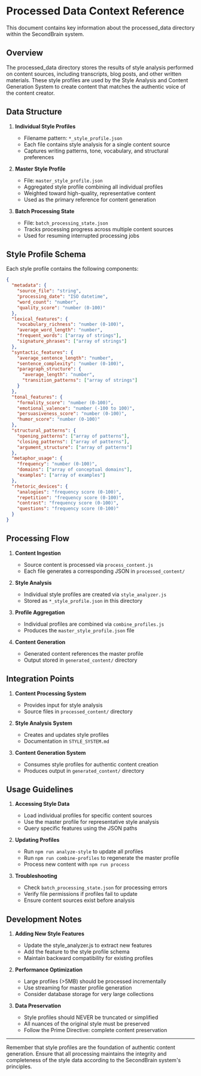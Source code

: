 # Processed Data Context Reference

<!-- @inherit: /Volumes/Envoy/SecondBrain/CLAUDE.md -->
<!-- IMPORTANT: Load the root CLAUDE.md file first before processing this context -->

This document contains key information about the processed_data directory within the SecondBrain system.

## Overview

The processed_data directory stores the results of style analysis performed on content sources, including transcripts, blog posts, and other written materials. These style profiles are used by the Style Analysis and Content Generation System to create content that matches the authentic voice of the content creator.

## Data Structure

1. **Individual Style Profiles**
   - Filename pattern: `*_style_profile.json`
   - Each file contains style analysis for a single content source
   - Captures writing patterns, tone, vocabulary, and structural preferences

2. **Master Style Profile**
   - File: `master_style_profile.json`
   - Aggregated style profile combining all individual profiles
   - Weighted toward high-quality, representative content
   - Used as the primary reference for content generation

3. **Batch Processing State**
   - File: `batch_processing_state.json`
   - Tracks processing progress across multiple content sources
   - Used for resuming interrupted processing jobs

## Style Profile Schema

Each style profile contains the following components:

```json
{
  "metadata": {
    "source_file": "string",
    "processing_date": "ISO datetime",
    "word_count": "number",
    "quality_score": "number (0-100)"
  },
  "lexical_features": {
    "vocabulary_richness": "number (0-100)",
    "average_word_length": "number",
    "frequent_words": ["array of strings"],
    "signature_phrases": ["array of strings"]
  },
  "syntactic_features": {
    "average_sentence_length": "number",
    "sentence_complexity": "number (0-100)",
    "paragraph_structure": {
      "average_length": "number",
      "transition_patterns": ["array of strings"]
    }
  },
  "tonal_features": {
    "formality_score": "number (0-100)",
    "emotional_valence": "number (-100 to 100)",
    "persuasiveness_score": "number (0-100)",
    "humor_score": "number (0-100)"
  },
  "structural_patterns": {
    "opening_patterns": ["array of patterns"],
    "closing_patterns": ["array of patterns"],
    "argument_structure": ["array of patterns"]
  },
  "metaphor_usage": {
    "frequency": "number (0-100)",
    "domains": ["array of conceptual domains"],
    "examples": ["array of examples"]
  },
  "rhetoric_devices": {
    "analogies": "frequency score (0-100)",
    "repetition": "frequency score (0-100)",
    "contrast": "frequency score (0-100)",
    "questions": "frequency score (0-100)"
  }
}
```

## Processing Flow

1. **Content Ingestion**
   - Source content is processed via `process_content.js`
   - Each file generates a corresponding JSON in `processed_content/`

2. **Style Analysis**
   - Individual style profiles are created via `style_analyzer.js`
   - Stored as `*_style_profile.json` in this directory

3. **Profile Aggregation**
   - Individual profiles are combined via `combine_profiles.js`
   - Produces the `master_style_profile.json` file

4. **Content Generation**
   - Generated content references the master profile
   - Output stored in `generated_content/` directory

## Integration Points

1. **Content Processing System**
   - Provides input for style analysis
   - Source files in `processed_content/` directory

2. **Style Analysis System**
   - Creates and updates style profiles
   - Documentation in `STYLE_SYSTEM.md`

3. **Content Generation System**
   - Consumes style profiles for authentic content creation
   - Produces output in `generated_content/` directory

## Usage Guidelines

1. **Accessing Style Data**
   - Load individual profiles for specific content sources
   - Use the master profile for representative style analysis
   - Query specific features using the JSON paths

2. **Updating Profiles**
   - Run `npm run analyze-style` to update all profiles
   - Run `npm run combine-profiles` to regenerate the master profile
   - Process new content with `npm run process`

3. **Troubleshooting**
   - Check `batch_processing_state.json` for processing errors
   - Verify file permissions if profiles fail to update
   - Ensure content sources exist before analysis

## Development Notes

1. **Adding New Style Features**
   - Update the style_analyzer.js to extract new features
   - Add the feature to the style profile schema
   - Maintain backward compatibility for existing profiles

2. **Performance Optimization**
   - Large profiles (>5MB) should be processed incrementally
   - Use streaming for master profile generation
   - Consider database storage for very large collections

3. **Data Preservation**
   - Style profiles should NEVER be truncated or simplified
   - All nuances of the original style must be preserved
   - Follow the Prime Directive: complete content preservation

---

Remember that style profiles are the foundation of authentic content generation. Ensure that all processing maintains the integrity and completeness of the style data according to the SecondBrain system's principles.